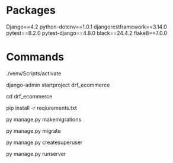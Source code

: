# Packages

Django==4.2
python-dotenv==1.0.1
djangorestframework==3.14.0
pytest==8.2.0
pytest-django==4.8.0
black==24.4.2
flake8==7.0.0

# Commands

./venv/Scripts/activate

django-admin startproject drf_ecommerce

cd drf_ecommerce

pip install -r reqiurements.txt

py manage.py makemigrations

py manage.py migrate

py manage.py createsuperuser

py manage.py runserver
